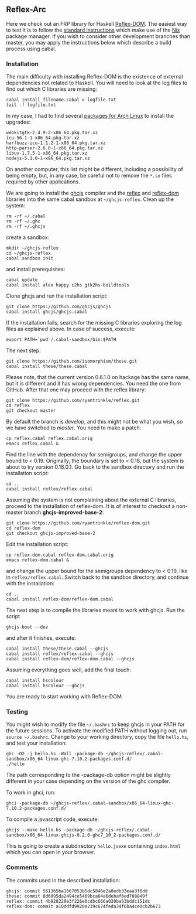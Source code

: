 ## Reflex-Arc

Here we check out an FRP library for Haskell [Reflex-DOM](https://github.com/ryantrinkle/reflex-dom). The easiest way to test it is to follow the [standard instructions](https://github.com/ryantrinkle/try-reflex/) which make use of the [Nix](https://nixos.org/nix/) package manager. If you wish to consider other development branches than master, you may apply the instructions below which describe a build process using cabal. 

### Installation

The main difficulty with installing Reflex-DOM is the existence of external dependencies not related to Haskell. You will need to look at the log files to find out which C libraries are missing:
```
cabal install filename.cabal > logfile.txt
tail -f logfile.txt
```
In my case, I had to find several [packages for Arch Linux](https://www.archlinux.org/packages/) to install the upgrades: 
```
webkitgtk-2.4.9-2-x86_64.pkg.tar.xz
icu-56.1-1-x86_64.pkg.tar.xz
harfbuzz-icu-1.1.2-1-x86_64.pkg.tar.xz
http-parser-2.6.0-1-x86_64.pkg.tar.xz
libuv-1.7.5-1-x86_64.pkg.tar.xz
nodejs-5.1.0-1-x86_64.pkg.tar.xz
```
On another computer, this list might be different, including a possibility of being empty, but, in any case, be careful not to remove the `*.so` files required by other applications. 

We are going to install the [ghcjs](https://github.com/ghcjs/ghcjs) compiler and the [reflex](https://github.com/ryantrinkle/reflex) and [reflex-dom](https://github.com/ryantrinkle/reflex-dom) libraries into the same cabal sandbox at `~/ghcjs-reflex`.
Clean up the system: 
```
rm -rf ~/.cabal
rm -rf ~/.ghc
rm -rf ~/.ghcjs
```
create a sandbox: 
```
mkdir ~/ghcjs-reflex
cd ~/ghcjs-reflex
cabal sandbox init
```
and install prerequisites:
```
cabal update
cabal install alex happy c2hs gtk2hs-buildtools
```

Clone ghcjs and run the installation script:
```
git clone https://github.com/ghcjs/ghcjs
cabal install ghcjs/ghcjs.cabal
```
If the installation fails, search for the missing C libraries exploring the log files as explained above. In case of success, execute:
```
export PATH=`pwd`/.cabal-sandbox/bin:$PATH
```

The next step:
```
git clone https://github.com/isomorphism/these.git   
cabal install these/these.cabal
```
Please note, that the current version 0.6.1.0 on hackage has the same name, but it is different and it has wrong dependencies. You need the one from GitHub. After that one may proceed with the reflex library: 
```
git clone https://github.com/ryantrinkle/reflex.git
cd reflex
git checkout master
```
By default the branch is *develop*, and this might not be what you wish, so we have switched to *master*. You need to make a patch:
```
cp reflex.cabal reflex.cabal.orig
emacs reflex.cabal &
```
Find the line with the dependency for semigroups, and change the upper bound to < 0.19. Originally, the boundary is set to < 0.18, but the system is about to try version 0.18.0.1. Go back to the sandbox directory and run the installation script: 
```
cd ..
cabal install reflex/reflex.cabal
```

Assuming the system is not complaining about the external C libraries, proceed to the installation of reflex-dom. It is of interest to checkout a non-master branch **ghcjs-improved-base-2**:
```
git clone https://github.com/ryantrinkle/reflex-dom.git
cd reflex-dom
git checkout ghcjs-improved-base-2
```
Edit the installation script:
```
cp reflex-dom.cabal reflex-dom.cabal.orig
emacs reflex-dom.cabal &
```
and change the upper bound for the semigroups dependency to < 0.19, like in `reflex/reflex.cabal`. Switch back to the sandbox directory, and continue with the installation:
```
cd ..
cabal install reflex-dom/reflex-dom.cabal
```

The next step is to compile the libraries meant to work with ghcjs.
Run the script
```
ghcjs-boot --dev
```
and after it finishes, execute:
```
cabal install these/these.cabal --ghcjs
cabal install reflex/reflex.cabal --ghcjs
cabal install reflex-dom/reflex-dom.cabal --ghcjs
```
Assuming everything goes well, add the final touch: 
```
cabal install hscolour
cabal install hscolour --ghcjs
```
You are ready to start working with Reflex-DOM.

### Testing

You might wish to modify the file `~/.bashrc` to keep ghcjs in your PATH for the future sessions. To activate the modified PATH without logging out, run `source ~/.bashrc`. Change to your working directory, copy the file `hello.hs`, and test your installation:
```
ghc -O2 -j hello.hs -Wall -package-db ~/ghcjs-reflex/.cabal-sandbox/x86_64-linux-ghc-7.10.2-packages.conf.d/
./hello
```
The path corresponding to the -package-db option might be slightly different in your case depending on the version of the ghc compiler.

To work in ghci, run:
```
ghci -package-db ~/ghcjs-reflex/.cabal-sandbox/x86_64-linux-ghc-7.10.2-packages.conf.d/
```

To compile a javascript code, execute:
```
ghcjs --make hello.hs -package-db ~/ghcjs-reflex/.cabal-sandbox/x86_64-linux-ghcjs-0.2.0-ghc7_10_2-packages.conf.d/
```
This is going to create a subdirectory `hello.jsexe` containing `index.html` which you can open in your browser.

### Comments

The commits used in the described installation:
```
ghcjs: commit 561365ba1667053b5dc5846e2a8edb33eaa3f6dd
these: commit 0d6095da2494ce5469bca64a6debaf6ed708849f
reflex: commit 4b928220e3f226e0cdbc666a020ba63bddc151dc
reflex-dom: commit a10ddfd9920e239c674feda34f6ba4ce0cb2b673
```

